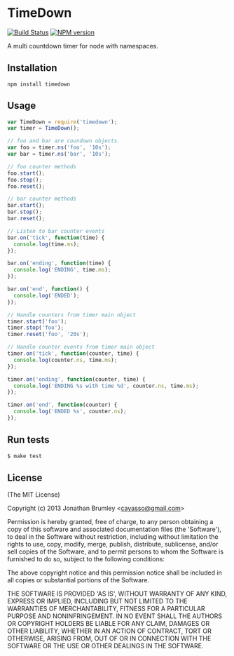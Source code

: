 # TimeDown

[![Build Status](https://img.shields.io/travis/cayasso/timedown/master.svg)](https://travis-ci.org/cayasso/timedown)
[![NPM version](https://img.shields.io/npm/v/timedown.svg)](https://www.npmjs.com/package/timedown)

A multi countdown timer for node with namespaces.

## Installation

```
npm install timedown
```

## Usage

```js
var TimeDown = require('timedown');
var timer = TimeDown();

// foo and bar are coundown objects.
var foo = timer.ns('foo', '10s');
var bar = timer.ns('bar', '10s');

// foo counter methods
foo.start();
foo.stop();
foo.reset();

// bar counter methods
bar.start();
bar.stop();
bar.reset();

// Listen to bar counter events
bar.on('tick', function(time) {
  console.log(time.ms);
});

bar.on('ending', function(time) {
  console.log('ENDING', time.ms);
});

bar.on('end', function() {
  console.log('ENDED');
});

// Handle counters from timer main object
timer.start('foo');
timer.stop('foo');
timer.reset('foo', '20s');

// Handle counter events from timer main object
timer.on('tick', function(counter, time) {
  console.log(counter.ns, time.ms);
});

timer.on('ending', function(counter, time) {
  console.log('ENDING %s with time %d', counter.ns, time.ms);
});

timer.on('end', function(counter) {
  console.log('ENDED %s', counter.ns);
});
```

## Run tests

``` bash
$ make test
```

## License

(The MIT License)

Copyright (c) 2013 Jonathan Brumley &lt;cayasso@gmail.com&gt;

Permission is hereby granted, free of charge, to any person obtaining
a copy of this software and associated documentation files (the
'Software'), to deal in the Software without restriction, including
without limitation the rights to use, copy, modify, merge, publish,
distribute, sublicense, and/or sell copies of the Software, and to
permit persons to whom the Software is furnished to do so, subject to
the following conditions:

The above copyright notice and this permission notice shall be
included in all copies or substantial portions of the Software.

THE SOFTWARE IS PROVIDED 'AS IS', WITHOUT WARRANTY OF ANY KIND,
EXPRESS OR IMPLIED, INCLUDING BUT NOT LIMITED TO THE WARRANTIES OF
MERCHANTABILITY, FITNESS FOR A PARTICULAR PURPOSE AND NONINFRINGEMENT.
IN NO EVENT SHALL THE AUTHORS OR COPYRIGHT HOLDERS BE LIABLE FOR ANY
CLAIM, DAMAGES OR OTHER LIABILITY, WHETHER IN AN ACTION OF CONTRACT,
TORT OR OTHERWISE, ARISING FROM, OUT OF OR IN CONNECTION WITH THE
SOFTWARE OR THE USE OR OTHER DEALINGS IN THE SOFTWARE.
